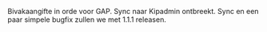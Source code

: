 Bivakaangifte in orde voor GAP. Sync naar Kipadmin ontbreekt. Sync en
een paar simpele bugfix zullen we met 1.1.1 releasen.
